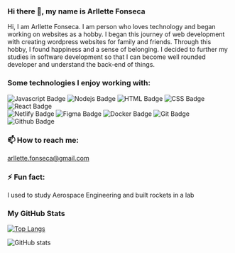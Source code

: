 
### Hi there 👋, my name is Arllette Fonseca
Hi, I am Arllette Fonseca. I am person who loves technology and began working on websites as a hobby. I began this journey of web development with creating wordpress websites for family and friends. Through this hobby, I found happiness and a sense of belonging. I decided to further my studies in software development so that I can become well rounded developer and understand the back-end of things.

### Some technologies I enjoy working with:
![Javascript Badge](https://img.shields.io/badge/JavaScript-F7DF1E?style=for-the-badge&logo=javascript&logoColor=black)
![Nodejs Badge](https://img.shields.io/badge/NodeJS-339933?style=for-the-badge&logo=node.js&logoColor=black)
![HTML Badge](https://img.shields.io/badge/HTML5-E34F26?style=for-the-badge&logo=html5&logoColor=white)
![CSS Badge](https://img.shields.io/badge/CSS3-1572B6?style=for-the-badge&logo=css3&logoColor=white)
![React Badge](https://img.shields.io/badge/React-20232A?style=for-the-badge&logo=react&logoColor=61DAFB)
<br>
![Netlify Badge](https://img.shields.io/badge/Netlify-00C7B7?style=for-the-badge&logo=netlify&logoColor=white)
![Figma Badge](https://img.shields.io/badge/Figma-F24E1E?style=for-the-badge&logo=figma&logoColor=white)
![Docker Badge](https://img.shields.io/badge/Docker-2496ED?style=for-the-badge&logo=docker&logoColor=white)
![Git Badge](https://img.shields.io/badge/Git-F05032?style=for-the-badge&logo=git&logoColor=white)
![Github Badge](https://img.shields.io/badge/Github-181717?style=for-the-badge&logo=git&logoColor=white)






### 📫 How to reach me: 
arllette.fonseca@gmail.com
### ⚡ Fun fact:
I used to study Aerospace Engineering and  built rockets in a lab 


### My GitHub Stats

[![Top Langs](https://github-readme-stats.vercel.app/api/top-langs/?username=ArlletteFonseca)](https://github.com/anuraghazra/github-readme-stats)

![GitHub stats](https://github-readme-stats.vercel.app/api?username=ArlletteFonseca&show_icons=true)  

